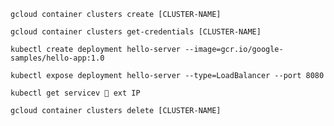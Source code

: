 `gcloud container clusters create [CLUSTER-NAME]`

`gcloud container clusters get-credentials [CLUSTER-NAME]`

`kubectl create deployment hello-server --image=gcr.io/google-samples/hello-app:1.0`

`kubectl expose deployment hello-server --type=LoadBalancer --port 8080`

`kubectl get servicev  ext IP`

`gcloud container clusters delete [CLUSTER-NAME]`
